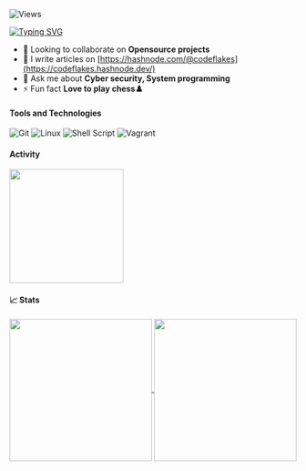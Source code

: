 ![Views](https://komarev.com/ghpvc/?username=LaughingRover&style=for-the-badge&color=0e75b6)

[![Typing SVG](https://readme-typing-svg.demolab.com?font=Fira+Code&pause=1000&color=FFFFFF&vCenter=true&repeat=false&width=435&lines=Hi%2C+I'm+Joseph+Ita+%F0%9F%91%8B;I+Engineer+Change+;One+Code+Block+At+A+Time)](https://git.io/typing-svg)

- 👯 Looking to collaborate on **Opensource projects**
- 📝 I write articles on [https://hashnode.com/@codeflakes](https://codeflakes.hashnode.dev/)
- 💬 Ask me about **Cyber security, System programming**
- ⚡ Fun fact **Love to play chess♟️**

<!-- https://shields.io -->
#### Tools and Technologies

![Git](https://img.shields.io/badge/GIT-E44C30?style=for-the-badge&logo=git&logoColor=white)
![Linux](https://img.shields.io/badge/Linux-FCC624?style=for-the-badge&logo=linux&logoColor=black)
![Shell Script](https://img.shields.io/badge/Shell_Script-121011?style=for-the-badge&logo=gnu-bash&logoColor=white)
![Vagrant](https://img.shields.io/badge/Vagrant-white?style=for-the-badge&logo=Vagrant&logoColor=blue)

#### Activity

<a href="https://github.com/LaughingRover">
  <img height=200 align="center" src="https://github-readme-streak-stats.herokuapp.com?user=LaughingRover&theme=swift&exclude_days=Sun&fire=EB5454" />
</a>

#### &#x1f4c8; Stats

<a href="https://github.com/LaughingRover">
  <img height=250 align="center" src="https://github-readme-stats.vercel.app/api/top-langs/?username=LaughingRover&layout=donut&theme=swift&hide_title=true&langs_count=20" />
</a>
<a href="https://github.com/LaughingRover">
  <img height=250 align="center" src="https://github-readme-stats.vercel.app/api?username=LaughingRover&hide=issues,contribs&show=reviews,discussions_started,prs_merged,prs_merged_percentage&show_icons=true&theme=swift&layout=compact&langs_count=8&card_width=320&include_all_commits=true&rank_icon=github&hide_title=true&hide_rank=true" />
</a>
